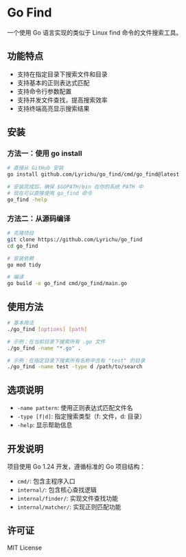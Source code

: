 # Go Find

一个使用 Go 语言实现的类似于 Linux find 命令的文件搜索工具。

## 功能特点

- 支持在指定目录下搜索文件和目录
- 支持基本的正则表达式匹配
- 支持命令行参数配置
- 支持并发文件查找，提高搜索效率
- 支持终端高亮显示搜索结果

## 安装

### 方法一：使用 go install

```bash
# 直接从 GitHub 安装
go install github.com/Lyrichu/go_find/cmd/go_find@latest

# 安装完成后，确保 $GOPATH/bin 在你的系统 PATH 中
# 现在可以直接使用 go_find 命令
go_find -help
```

### 方法二：从源码编译

```bash
# 克隆项目
git clone https://github.com/Lyrichu/go_find
cd go_find

# 安装依赖
go mod tidy

# 编译
go build -o go_find cmd/go_find/main.go
```

## 使用方法

```bash
# 基本用法
./go_find [options] [path]

# 示例：在当前目录下搜索所有 .go 文件
./go_find -name "*.go" .

# 示例：在指定目录下搜索所有名称中含有 "test" 的目录
./go_find -name test -type d /path/to/search

```

## 选项说明

- `-name pattern`: 使用正则表达式匹配文件名
- `-type [f|d]`: 指定搜索类型（f: 文件，d: 目录）
- `-help`: 显示帮助信息

## 开发说明

项目使用 Go 1.24 开发，遵循标准的 Go 项目结构：

- `cmd/`: 包含主程序入口
- `internal/`: 包含核心查找逻辑
- `internal/finder/`: 实现文件查找功能
- `internal/matcher/`: 实现正则匹配功能

## 许可证

MIT License